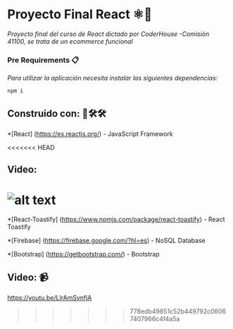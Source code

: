 # Proyecto Final React ⚛️💪
_Proyecto final del curso de React dictado por CoderHouse -Comisión 41100, se trata de un ecommerce funcional_

### Pre Requirements 📋
_Para utilizar la aplicación necesita instalar las siguientes dependencias:_
```
npm i
```
## Construido con: 👷🛠️🛠️
*[React] (https://es.reactjs.org/) - JavaScript Framework

<<<<<<< HEAD
## Video:
![alt text](https://youtu.be/LlrAmSvnfjA)
=======
*[React-Toastify] (https://www.npmjs.com/package/react-toastify) - React Toastify

*[Firebase] (https://firebase.google.com/?hl=es) - NoSQL Database

*[Bootstrap] (https://getbootstrap.com/) - Bootstrap

## Video: 📹
https://youtu.be/LlrAmSvnfjA
>>>>>>> 778edb49851c52b449792c06067407966c4f4a5a
